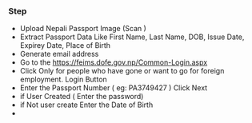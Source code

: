 
### Step

- Upload Nepali Passport Image (Scan ) 
- Extract Passport Data Like First Name, Last Name, DOB, Issue Date, Expirey Date, Place of Birth
- Generate email address 
- Go to the https://feims.dofe.gov.np/Common-Login.aspx
- Click Only for people who have gone or want to go for foreign employment. Login Button
- Enter the Passport Number ( eg: PA3749427 ) Click Next
- if User Created ( Enter the password)
- if Not user create Enter the Date of Birth
- 